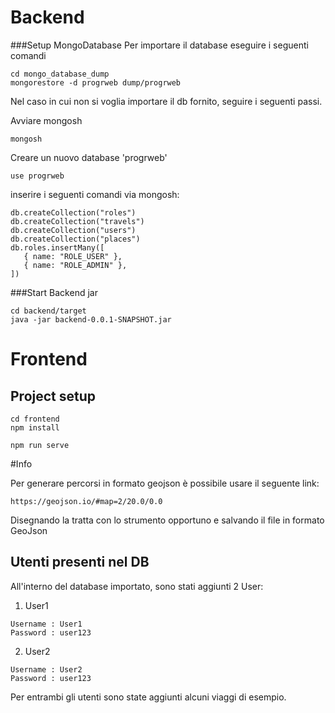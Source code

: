 # Backend
###Setup MongoDatabase
Per importare il database eseguire i seguenti comandi
````
cd mongo_database_dump
mongorestore -d progrweb dump/progrweb
````

Nel caso in cui non si voglia importare il db fornito, seguire i seguenti passi.

Avviare mongosh
````
mongosh
````

Creare un nuovo database 'progrweb'
```
use progrweb
```

inserire i seguenti comandi via mongosh:
```
db.createCollection("roles")
db.createCollection("travels")
db.createCollection("users")
db.createCollection("places")
db.roles.insertMany([
   { name: "ROLE_USER" },
   { name: "ROLE_ADMIN" },
])
```


###Start Backend jar
````
cd backend/target
java -jar backend-0.0.1-SNAPSHOT.jar
````



# Frontend

## Project setup

```
cd frontend
npm install
```

```
npm run serve
```

#Info

Per generare percorsi in formato geojson è possibile usare il seguente link:
````
https://geojson.io/#map=2/20.0/0.0
````
Disegnando la tratta con lo strumento opportuno e salvando il file in formato GeoJson

## Utenti presenti nel DB

All'interno del database importato, sono stati aggiunti 2 User:
1. User1
````
Username : User1
Password : user123
````

2. User2
````
Username : User2
Password : user123
````

Per entrambi gli utenti sono state aggiunti alcuni viaggi di esempio.
